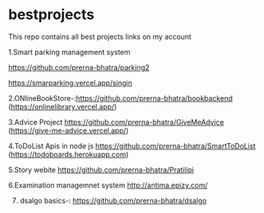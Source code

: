 # bestprojects
This repo contains all best projects links on my account

1.Smart parking management system

https://github.com/prerna-bhatra/parking2

https://smarparking.vercel.app/singin

2.ONlineBookStore-:https://github.com/prerna-bhatra/bookbackend
(https://onlinelibrary.vercel.app/)

3.Advice Project
https://github.com/prerna-bhatra/GiveMeAdvice
(https://give-me-advice.vercel.app/)

4.ToDoList Apis in node js
https://github.com/prerna-bhatra/SmartToDoList
(https://todoboards.herokuapp.com)


5.Story webite 
https://github.com/prerna-bhatra/Pratilipi


6.Examination managemnet system
http://antima.epizy.com/


7. dsalgo basics-:
https://github.com/prerna-bhatra/dsalgo

